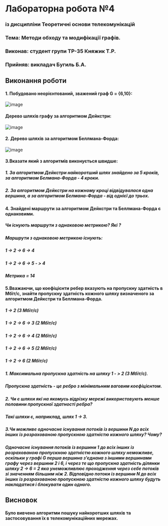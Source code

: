 # Лабораторна робота №4

### із дисципліни Теоретичні основи телекомунікацій
### Тема: Методи обходу та модифікації графів.
### Виконав: студент групи ТР-35 Княжик Т.Р.
### Прийняв: викладач Бугиль Б.А.

## Виконання роботи

#### 1. Побудовано неорієнтований, зважений граф G = {6,10}:

![image](https://user-images.githubusercontent.com/79790283/118874032-1c856500-b8f3-11eb-8b77-04d70c0bfbe3.png)

#### Дерево шляхів графу за алгоритмом Дейкстри:

![image](https://user-images.githubusercontent.com/79790283/118874110-36bf4300-b8f3-11eb-8bff-137726178b58.png)

#### 2. Дерево шляхів за алгоритмом Беллмана-Форда:

![image](https://user-images.githubusercontent.com/79790283/118874191-48a0e600-b8f3-11eb-9f93-962e84c10c3a.png)

#### 3.Вказати який з алгоритмів виконується швидше:

##### 1. За алгоритмом Дейкстри найкоротший шлях знайдено за 5 кроків, за алгоритмом Белмана-Форда - 4 кроки.
##### 2. За алгоритмом Дейкстри на кожному кроці відвідувалася одна вершина, а за алгоритмом Белмана-Форда - від однієї до трьох.

#### 4. Знайдені маршрути за алгоритмом Дейкстри та Беллмана-Форда є однаковими.

##### Чи існують маршрути з однаковою метрикою? Які ?

##### Маршрути з однаковою метрикою існують:

##### 1 -> 2 -> 6 -> 4
##### 1 -> 2 -> 6 -> 5 - > 4

##### Метрика = 14

#### 5.Вважаючи, що коефіцієнти ребер вказують на пропускну здатність в Мбіт/с, знайти пропускну здатність кожного шляху визначеного за алгоритмом Дейкстри та Беллмана-Форда.

##### 1 -> 2                    (3 Мбіт/с)

##### 1 -> 2 -> 6 -> 3    (2 Мбіт/с)

##### 1 -> 2 -> 6 -> 4    (2 Мбіт/с)

##### 1 -> 2 -> 6 -> 5    (2 Мбіт/с)

##### 1 -> 2 -> 6            (2 Мбіт/с)

##### 1. Максимальна пропускна здатність на шляху 1 - > 2  (3 Мбіт/с).

##### Пропускна здатність - це ребро з мінімальним ваговим коефіцієнтом.

##### 2. Чи є шляхи які на якомусь відрізку мережі використовують менше половини пропускної здатності ребра?

##### Такi шляхи є, наприклад, шлях 1 -> 3.

##### 3.Чи можливе одночасне існування потоків із вершини N до всіх інших із розрахованою пропускною здатністю кожного шляху? Чому?

##### Одночасне існування потоків із вершини 1 до всіх інших із розрахованою пропускною здатністю кожного шляху неможливе, оскільки у графі G перша вершина з'єднана з іншими вершинами графу через вершини 2 і 6, і через те що пропускна здатність ділянки шляху 2 -> 6 = 2 яка унеможливлює проходження через себе потоків зі значенням більшим ніж 2. Відповідно потоки із вершини N до всіх інших із розрахованою пропускною здатністю кожного шляху будуть накладатися і блокувати один одного.

## Висновок
#### Було вивчено алгоритми пошуку найкоротших шляхів та застосовування їх в телекомунікаційних мережах.
